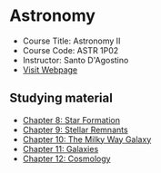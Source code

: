 # Astronomy

- Course Title: Astronomy II
- Course Code: ASTR 1P02
- Instructor: Santo D'Agostino
- [Visit Webpage](http://www.physics.brocku.ca/Courses/1P02_DAgostino/outline.php)

## Studying material

- [Chapter 8: Star Formation](./Astro_8)
- [Chapter 9: Stellar Remnants](./Astro_9)
- [Chapter 10: The Milky Way Galaxy](./Astro_10)
- [Chapter 11: Galaxies](./Astro_11)
- [Chapter 12: Cosmology](./Astro_12)
